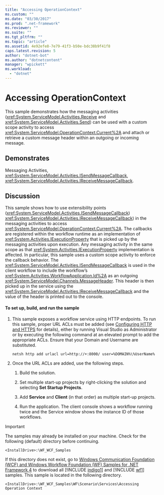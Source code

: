 ```yaml
---
title: "Accessing OperationContext"
ms.custom: ""
ms.date: "03/30/2017"
ms.prod: ".net-framework"
ms.reviewer: ""
ms.suite: ""
ms.tgt_pltfrm: ""
ms.topic: "article"
ms.assetid: 4e92efe8-7e79-41f3-b50e-bdc38b9f41f8
caps.latest.revision: 5
author: "dotnet-bot"
ms.author: "dotnetcontent"
manager: "wpickett"
ms.workload: 
  - "dotnet"
---
```

# Accessing OperationContext
This sample demonstrates how the messaging activities (<xref:System.ServiceModel.Activities.Receive> and <xref:System.ServiceModel.Activities.Send>) can be used with a custom scope activity to access <xref:System.ServiceModel.OperationContext.Current%2A> and attach or retrieve a custom message header within an outgoing or incoming message.  
  
## Demonstrates  
 Messaging Activities, <xref:System.ServiceModel.Activities.ISendMessageCallback>, <xref:System.ServiceModel.Activities.IReceiveMessageCallback>.  
  
## Discussion  
 This sample shows how to use extensibility points (<xref:System.ServiceModel.Activities.ISendMessageCallback>) <xref:System.ServiceModel.Activities.IReceiveMessageCallback>) in the messaging activities to access <xref:System.ServiceModel.OperationContext.Current%2A>. The callbacks are registered within the workflow runtime as an implementation of <xref:System.Activities.IExecutionProperty> that is picked up by the messaging activities upon execution. Any messaging activity in the same scope as that <xref:System.Activities.IExecutionProperty> implementation is affected. In particular, this sample uses a custom scope activity to enforce the callback behavior. The <xref:System.ServiceModel.Activities.ISendMessageCallback> is used in the client workflow to include the workflow’s <xref:System.Activities.WorkflowApplication.Id%2A> as an outgoing <xref:System.ServiceModel.Channels.MessageHeader>. This header is then picked up in the service using the <xref:System.ServiceModel.Activities.IReceiveMessageCallback> and the value of the header is printed out to the console.  
  
#### To set up, build, and run the sample  
  
1.  This sample exposes a workflow service using HTTP endpoints. To run this sample, proper URL ACLs must be added (see [Configuring HTTP and HTTPS](http://go.microsoft.com/fwlink/?LinkId=70353) for details), either by running Visual Studio as Administrator or by executing the following command at an elevated prompt to add the appropriate ACLs. Ensure that your Domain and Username are substituted.  
  
    ```  
    netsh http add urlacl url=http://+:8000/ user=%DOMAIN%\%UserName%  
    ```  
  
2.  Once the URL ACLs are added, use the following steps.  
  
    1.  Build the solution.  
  
    2.  Set multiple start-up projects by right-clicking the solution and selecting **Set Startup Projects**.  
  
    3.  Add **Service** and **Client** (in that order) as multiple start-up projects.  
  
    4.  Run the application. The client console shows a workflow running twice and the Service window shows the instance ID of those workflows.  
  
> [!IMPORTANT]
>  The samples may already be installed on your machine. Check for the following (default) directory before continuing.  
> 
>  `<InstallDrive>:\WF_WCF_Samples`  
> 
>  If this directory does not exist, go to [Windows Communication Foundation (WCF) and Windows Workflow Foundation (WF) Samples for .NET Framework 4](http://go.microsoft.com/fwlink/?LinkId=150780) to download all [!INCLUDE [indigo1](../../../../includes/indigo1-md.md)] and [!INCLUDE [wf1](../../../../includes/wf1-md.md)] samples. This sample is located in the following directory.  
> 
>  `<InstallDrive>:\WF_WCF_Samples\WF\Scenario\Services\Accessing Operation Context`
